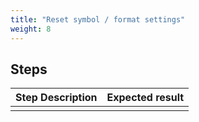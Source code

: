 ```yaml
---
title: "Reset symbol / format settings"
weight: 8
---
```

## Steps
| Step Description | Expected result |
| ----- | ----- |
|  |  |
